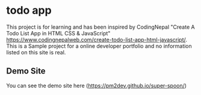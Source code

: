 # todo app
This project is for learning and has been inspired by CodingNepal "Create A Todo List App in HTML CSS & JavaScript" https://www.codingnepalweb.com/create-todo-list-app-html-javascript/. This is a Sample project for a online developer portfolio and no information listed on this site is real. 

## Demo Site
You can see the demo site here (https://pm2dev.github.io/super-spoon/)
